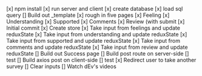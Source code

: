 [x] npm install
[x] run server and client
[x] create database
[x] load sql query
[] Build out _template
[x] rough in five pages
    [x] Feeling
    [x] Understanding
    [x] Supported
    [x] Comments
    [x] Review (with submit
[x] Initial commit
[x] Create store
[x] Take input from feelings and update reduxState
[x] Take input from understanding and update reduxState
[x] Take input from supported and update reduxState
[x] Take input from comments and update reduxState
[x] Take input from review and update reduxState
[] Build out Success page
[] Build post route on server-side
    [] test
[] Build axios post on client-side
    [] test
[x] Redirect user to take another survey
[] Clear inputs
[] Watch dEv's videos
